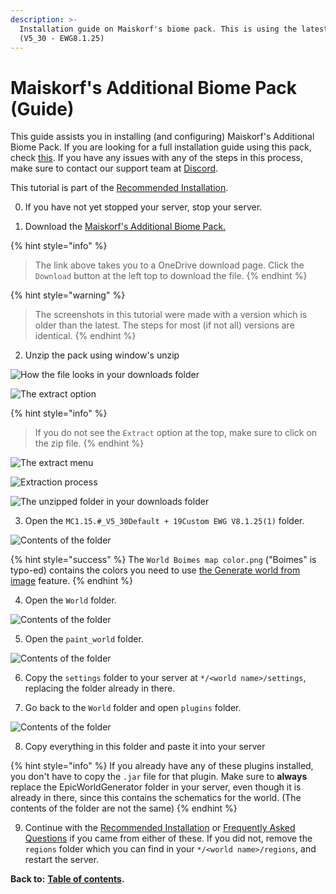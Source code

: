 ```yaml
---
description: >-
  Installation guide on Maiskorf's biome pack. This is using the latest version
  (V5_30 - EWG8.1.25)
---
```


# Maiskorf's Additional Biome Pack \(Guide\)

This guide assists you in installing \(and configuring\) Maiskorf's Additional Biome Pack. If you are looking for a full installation guide using this pack, check [this](https://docs.dynamic-bytes.com/beginner/recommended-installation). If you have any issues with any of the steps in this process, make sure to contact our support team at [Discord](https://discord.gg/Jq3ecb3).

This tutorial is part of the [Recommended Installation](https://docs.dynamic-bytes.com/beginner/recommended-installation).

0. If you have not yet stopped your server, stop your server.

1. Download the [Maiskorf's Additional Biome Pack.](https://boxproject.nl/Minecraft/Plugins/EWG/Packs)

{% hint style="info" %}
> The link above takes you to a OneDrive download page. Click the `Download` button at the left top to download the file.
{% endhint %}

{% hint style="warning" %}
> The screenshots in this tutorial were made with a version which is older than the latest. The steps for most \(if not all\) versions are identical.
{% endhint %}

2. Unzip the pack using window's unzip

![How the file looks in your downloads folder](../../.gitbook/assets/maiskorf-installation-1.png)

![The extract option](../../.gitbook/assets/maiskorf-installation-1%20%281%29.png)

{% hint style="info" %}
> If you do not see the `Extract` option at the top, make sure to click on the zip file.
{% endhint %}

![The extract menu](../../.gitbook/assets/maiskorf-installation-1%20%282%29.png)

![Extraction process](../../.gitbook/assets/maiskorf-installation-1%20%283%29.png)

![The unzipped folder in your downloads folder](../../.gitbook/assets/maiskorf-installation-1%20%284%29.png)

3. Open the `MC1.15.#_V5_30Default + 19Custom EWG V8.1.25(1)` folder.

![Contents of the folder](../../.gitbook/assets/maiskorf-installation-1%20%285%29.png)

{% hint style="success" %}
The `World Boimes map color.png` \("Boimes" is typo-ed\) contains the colors you need to use [the Generate world from image](https://docs.dynamic-bytes.com/beginner/world-configuration/generate-world-from-image) feature.
{% endhint %}

4. Open the `World` folder.

![Contents of the folder](../../.gitbook/assets/afbeelding%20%2810%29.png)

5. Open the `paint_world` folder.

![Contents of the folder](../../.gitbook/assets/afbeelding%20%289%29.png)

6. Copy the `settings` folder to your server at `*/<world name>/settings`, replacing the folder already in there.

7. Go back to the `World` folder and open `plugins` folder.

![Contents of the folder](../../.gitbook/assets/afbeelding%20%2811%29.png)

8. Copy everything in this folder and paste it into your server

{% hint style="info" %}
If you already have any of these plugins installed, you don't have to copy the `.jar` file for that plugin. Make sure to **always** replace the EpicWorldGenerator folder in your server, even though it is already in there, since this contains the schematics for the world. \(The contents of the folder are not the same\)
{% endhint %}

9. Continue with the [Recommended Installation](https://docs.dynamic-bytes.com/beginner/recommended-installation) or [Frequently Asked Questions](https://docs.dynamic-bytes.com/beginner/recommended-installation) if you came from either of these. If you did not, remove the `regions` folder which you can find in your `*/<world name>/regions`, and restart the server.

**Back to:** [**Table of contents**](https://docs.dynamic-bytes.com/table-of-contents)**.**

